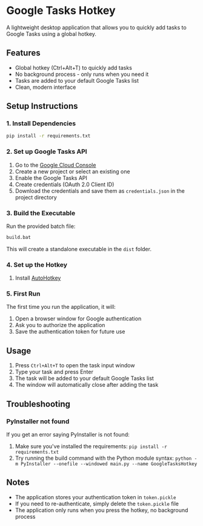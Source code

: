 # Google Tasks Hotkey

A lightweight desktop application that allows you to quickly add tasks to Google Tasks using a global hotkey.

## Features

- Global hotkey (Ctrl+Alt+T) to quickly add tasks
- No background process - only runs when you need it
- Tasks are added to your default Google Tasks list
- Clean, modern interface

## Setup Instructions

### 1. Install Dependencies

```bash
pip install -r requirements.txt
```

### 2. Set up Google Tasks API

1. Go to the [Google Cloud Console](https://console.cloud.google.com/)
2. Create a new project or select an existing one
3. Enable the Google Tasks API
4. Create credentials (OAuth 2.0 Client ID)
5. Download the credentials and save them as `credentials.json` in the project directory

### 3. Build the Executable

Run the provided batch file:

```bash
build.bat
```

This will create a standalone executable in the `dist` folder.

### 4. Set up the Hotkey

1. Install [AutoHotkey](https://www.autohotkey.com/)

### 5. First Run

The first time you run the application, it will:
1. Open a browser window for Google authentication
2. Ask you to authorize the application
3. Save the authentication token for future use

## Usage

1. Press `Ctrl+Alt+T` to open the task input window
2. Type your task and press Enter
3. The task will be added to your default Google Tasks list
4. The window will automatically close after adding the task

## Troubleshooting

### PyInstaller not found

If you get an error saying PyInstaller is not found:

1. Make sure you've installed the requirements: `pip install -r requirements.txt`
2. Try running the build command with the Python module syntax: `python -m PyInstaller --onefile --windowed main.py --name GoogleTasksHotkey`

## Notes

- The application stores your authentication token in `token.pickle`
- If you need to re-authenticate, simply delete the `token.pickle` file
- The application only runs when you press the hotkey, no background process 